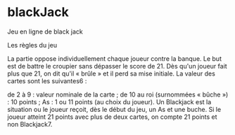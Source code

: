 # blackJack
Jeu en ligne de black jack

Les règles du jeu

La partie oppose individuellement chaque joueur contre la banque. Le but est de battre le croupier sans dépasser le score de 21. Dès qu'un joueur fait plus que 21, on dit qu'il « brûle » et il perd sa mise initiale. La valeur des cartes sont les suivantes6 :

de 2 à 9 : valeur nominale de la carte ;
de 10 au roi (surnommées « bûche »)  : 10 points ;
As : 1 ou 11 points (au choix du joueur).
Un Blackjack est la situation ou le joueur reçoit, dès le début du jeu, un As et une buche. Si le joueur atteint 21 points avec plus de deux cartes, on compte 21 points et non Blackjack7.

